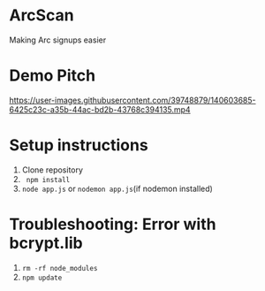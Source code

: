 # ArcScan
Making Arc signups easier

# Demo Pitch


https://user-images.githubusercontent.com/39748879/140603685-6425c23c-a35b-44ac-bd2b-43768c394135.mp4




# Setup instructions
1) Clone repository
2) ``` npm install```
3) ``` node app.js ``` or ``` nodemon app.js ```(if nodemon installed)

# Troubleshooting: Error with bcrypt.lib
1) ```rm -rf node_modules ```
2) ```npm update```

